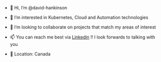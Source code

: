 - 👋 Hi, I’m @david-hankinson

- 👀 I’m interested in Kubernetes, Cloud and Automation technologies
- 💞️ I’m looking to collaborate on projects that match my areas of interest
- 📫 You can reach me best via [Linkedin](https://www.linkedin.com/in/david-mh-6a6a38199/) !! I look forwards to talking with you
- 📍 Location: Canada

<!---
david-hankinson/david-hankinson is a ✨ special ✨ repository because its `README.md` (this file) appears on your GitHub profile.
You can click the Preview link to take a look at your changes.
--->

<!---
david-hankinson/david-hankinson is a ✨ special ✨ repository because its `README.md` (this file) appears on your GitHub profile.
You can click the Preview link to take a look at your changes.
--->

